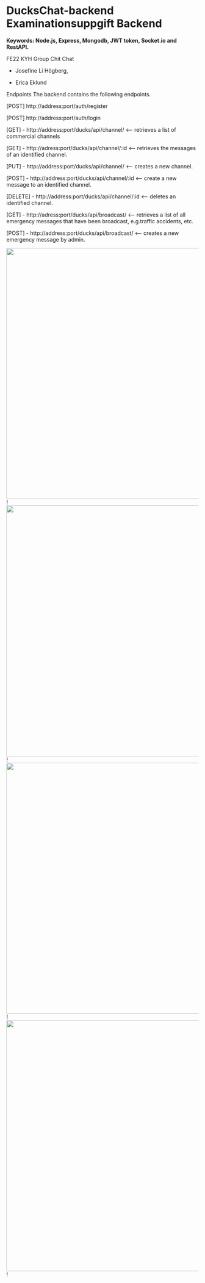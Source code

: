 # DucksChat-backend Examinationsuppgift Backend
**Keywords: Node.js, Express, Mongodb, JWT token, Socket.io and RestAPI.**

FE22 KYH Group Chit Chat

* Josefine Li Högberg,

* Erica Eklund

Endpoints
The backend contains the following endpoints. 

[POST] http://address:port/auth/register

[POST] http://address:port/auth/login

[GET] - http://address:port/ducks/api/channel/ <-- retrieves a list of commercial channels

[GET] - http://adress:port/ducks/api/channel/:id <-- retrieves the messages of an identified channel.

[PUT] - http://address:port/ducks/api/channel/ <-- creates a new channel. 

[POST] - http://address:port/ducks/api/channel/:id <-- create a new message to an identified channel.

[DELETE] - http://address:port/ducks/api/channel/:id <-- deletes an identified channel.

[GET] - http://adress:port/ducks/api/broadcast/ <-- retrieves a list of all emergency messages that have been broadcast, e.g.traffic accidents, etc. 

[POST] - http://address:port/ducks/api/broadcast/ <-- creates a new emergency message by admin.

<img width="658" src="https://user-images.githubusercontent.com/97985695/232014401-972f5a2d-310d-49de-8987-702d604b5458.png">!
<img width="658" src="https://user-images.githubusercontent.com/97985695/232014497-3c2d0f0e-e7c0-474a-a577-6e28a60d9cb9.png">!
<img width="658" src="https://user-images.githubusercontent.com/97985695/232014518-16ee9981-9277-4e6c-9145-9e87688ed48a.png">!
<img width="658" src="https://user-images.githubusercontent.com/97985695/232015099-b98a2e98-15c7-4cd6-b405-84d23d025b89.png">!

